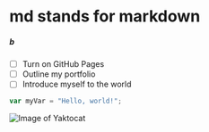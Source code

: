 # md stands for markdown
##### b

- [ ] Turn on GitHub Pages
- [ ] Outline my portfolio
- [ ] Introduce myself to the world

``` javascript
var myVar = "Hello, world!";
```

![Image of Yaktocat](https://octodex.github.com/images/yaktocat.png)
 
